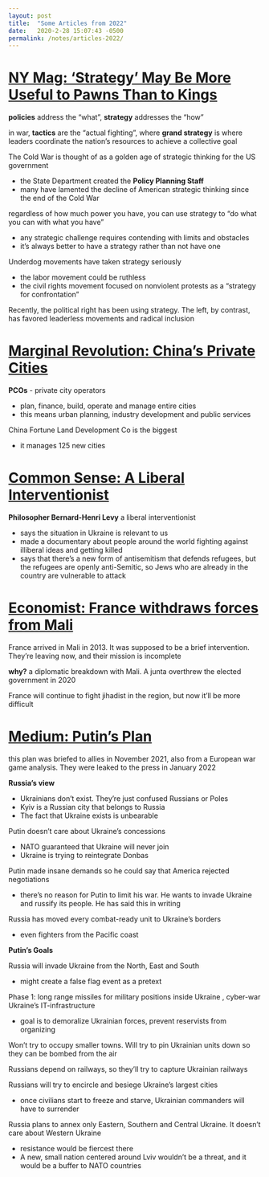 ```yaml
---
layout: post
title:  "Some Articles from 2022"
date:   2020-2-28 15:07:43 -0500
permalink: /notes/articles-2022/
---
```


# [NY Mag: ‘Strategy’ May Be More Useful to Pawns Than to Kings](https://www.nytimes.com/2018/09/03/magazine/strategy-may-be-more-useful-to-pawns-than-to-kings.html)
**policies** address the “what”, **strategy** addresses the “how”

in war, **tactics** are the “actual fighting”, where **grand strategy** is where leaders coordinate the nation’s resources to achieve a collective goal

The Cold War is thought of as a golden age of strategic thinking for the US government
- the State Department created the **Policy Planning Staff**
- many have lamented the decline of American strategic thinking since the end of the Cold War

regardless of how much power you have, you can use strategy to “do what you can with what you have”
- any strategic challenge requires contending with limits and obstacles
- it’s always better to have a strategy rather than not have one

Underdog movements have taken strategy seriously
- the labor movement could be ruthless
- the civil rights movement focused on nonviolent protests as a “strategy for confrontation”

Recently, the political right has been using strategy. The left, by contrast, has favored leaderless movements and radical inclusion

# [Marginal Revolution: China’s Private Cities](https://marginalrevolution.com/marginalrevolution/2022/01/chinas-private-cities.html)

**PCOs** - private city operators

- plan, finance, build, operate and manage entire cities
- this means urban planning, industry development and public services

China Fortune Land Development Co is the biggest

- it manages 125 new cities

# [Common Sense: A Liberal Interventionist](https://bariweiss.substack.com/p/a-conversation-with-the-last-liberal?s=r)

**Philosopher Bernard-Henri Levy** a liberal interventionist

- says the situation in Ukraine is relevant to us
- made a documentary about people around the world fighting against illiberal ideas and getting killed
- says that there’s a new form of antisemitism that defends refugees, but the refugees are openly anti-Semitic, so Jews who are already in the country are vulnerable to attack

# [Economist: France withdraws forces from Mali](https://www.economist.com/middle-east-and-africa/2022/02/19/france-withdraws-its-forces-from-mali)

France arrived in Mali in 2013. It was supposed to be a brief intervention. They’re leaving now, and their mission is incomplete

**why?** a diplomatic breakdown with Mali. A junta overthrew the elected government in 2020

France will continue to fight jihadist in the region, but now it’ll be more difficult

# [Medium: Putin’s Plan](https://medium.com/@noclador/putins-plan-4652895de8ba)

this plan was briefed to allies in November 2021, also from a European war game analysis. They were leaked to the press in January 2022

**Russia’s view**

- Ukrainians don’t exist. They’re just confused Russians or Poles
- Kyiv is a Russian city that belongs to Russia
- The fact that Ukraine exists is unbearable

Putin doesn’t care about Ukraine’s concessions

- NATO guaranteed that Ukraine will never join
- Ukraine is trying to reintegrate Donbas

Putin made insane demands so he could say that America rejected negotiations

- there’s no reason for Putin to limit his war. He wants to invade Ukraine and russify its people. He has said this in writing

Russia has moved every combat-ready unit to Ukraine’s borders

- even fighters from the Pacific coast

**Putin’s Goals**

Russia will invade Ukraine from the North, East and South

- might create a false flag event as a pretext

Phase 1: long range missiles for military positions inside Ukraine , cyber-war Ukraine’s IT-infrastructure

- goal is to demoralize Ukrainian forces, prevent reservists from organizing

Won’t try to occupy smaller towns. Will try to pin Ukrainian units down so they can be bombed from the air

Russians depend on railways, so they’ll try to capture Ukrainian railways

Russians will try to encircle and besiege Ukraine’s largest cities

- once civilians start to freeze and starve, Ukrainian commanders will have to surrender

Russia plans to annex only Eastern, Southern and Central Ukraine. It doesn’t care about Western Ukraine

- resistance would be fiercest there
- A new, small nation centered around Lviv wouldn’t be a threat, and it would be a buffer to NATO countries

